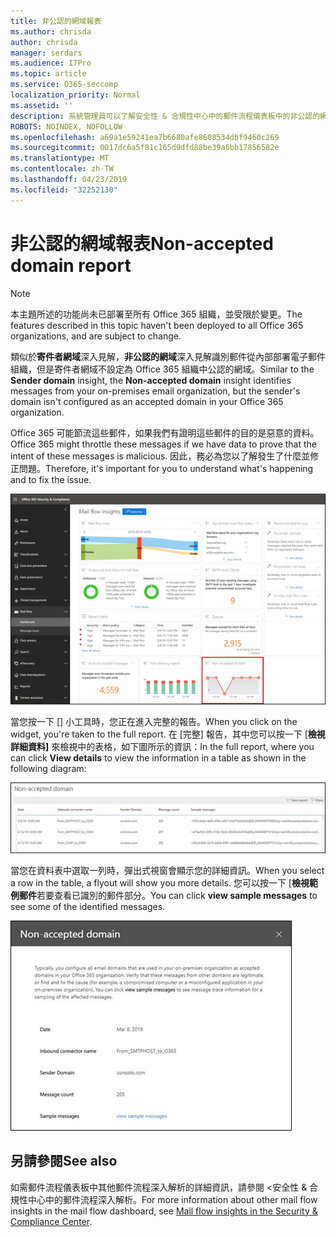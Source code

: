 ```yaml
---
title: 非公認的網域報表
ms.author: chrisda
author: chrisda
manager: serdars
ms.audience: ITPro
ms.topic: article
ms.service: O365-seccomp
localization_priority: Normal
ms.assetid: ''
description: 系統管理員可以了解安全性 & 合規性中心中的郵件流程儀表板中的非公認的網域報表。
ROBOTS: NOINDEX, NOFOLLOW
ms.openlocfilehash: a69a1e59241ea7b6680afe8608534dbf9460c269
ms.sourcegitcommit: 0017dc6a5f81c165d9dfd88be39a6bb17856582e
ms.translationtype: MT
ms.contentlocale: zh-TW
ms.lasthandoff: 04/23/2019
ms.locfileid: "32252130"
---
```

# <a name="non-accepted-domain-report"></a><span data-ttu-id="322a6-103">非公認的網域報表</span><span class="sxs-lookup"><span data-stu-id="322a6-103">Non-accepted domain report</span></span>

> [!NOTE]
> <span data-ttu-id="322a6-104">本主題所述的功能尚未已部署至所有 Office 365 組織，並受限於變更。</span><span class="sxs-lookup"><span data-stu-id="322a6-104">The features described in this topic haven't been deployed to all Office 365 organizations, and are subject to change.</span></span>

<span data-ttu-id="322a6-105">類似於**寄件者網域**深入見解，**非公認的網域**深入見解識別郵件從內部部署電子郵件組織，但是寄件者網域不設定為 Office 365 組織中公認的網域。</span><span class="sxs-lookup"><span data-stu-id="322a6-105">Similar to the **Sender domain** insight, the **Non-accepted domain** insight identifies messages from your on-premises email organization, but the sender's domain isn't configured as an accepted domain in your Office 365 organization.</span></span>

<span data-ttu-id="322a6-106">Office 365 可能節流這些郵件，如果我們有證明這些郵件的目的是惡意的資料。</span><span class="sxs-lookup"><span data-stu-id="322a6-106">Office 365 might throttle these messages if we have data to prove that the intent of these messages is malicious.</span></span> <span data-ttu-id="322a6-107">因此，務必為您以了解發生了什麼並修正問題。</span><span class="sxs-lookup"><span data-stu-id="322a6-107">Therefore, it's important for you to understand what's happening and to fix the issue.</span></span>

![在安全性 & 合規性中心中的郵件流程儀表板中的非公認的網域報表](media/non-accepted-domain-report-selected.png)

<span data-ttu-id="322a6-109">當您按一下 [] 小工具時，您正在進入完整的報告。</span><span class="sxs-lookup"><span data-stu-id="322a6-109">When you click on the widget, you're taken to the full report.</span></span> <span data-ttu-id="322a6-110">在 [完整] 報告，其中您可以按一下 [**檢視詳細資料]** 來檢視中的表格，如下圖所示的資訊：</span><span class="sxs-lookup"><span data-stu-id="322a6-110">In the full report, where you can click **View details** to view the information in a table as shown in the following diagram:</span></span>

![非公認的網域報告中檢視詳細資料表格](media/non-accepted-domain-report-view-details.png)

<span data-ttu-id="322a6-112">當您在資料表中選取一列時，彈出式視窗會顯示您的詳細資訊。</span><span class="sxs-lookup"><span data-stu-id="322a6-112">When you select a row in the table, a flyout will show you more details.</span></span> <span data-ttu-id="322a6-113">您可以按一下 [**檢視範例郵件**若要查看已識別的郵件部分。</span><span class="sxs-lookup"><span data-stu-id="322a6-113">You can click **view sample messages** to see some of the identified messages.</span></span>

![非公認的網域報表中的 [明細] 資料表中選取一列](media/non-accepted-domain-report-select-row-in-table.png)

## <a name="see-also"></a><span data-ttu-id="322a6-115">另請參閱</span><span class="sxs-lookup"><span data-stu-id="322a6-115">See also</span></span>

<span data-ttu-id="322a6-116">如需郵件流程儀表板中其他郵件流程深入解析的詳細資訊，請參閱 <<c0>安全性 &amp; 合規性中心中的郵件流程深入解析。</span><span class="sxs-lookup"><span data-stu-id="322a6-116">For more information about other mail flow insights in the mail flow dashboard, see [Mail flow insights in the Security & Compliance Center](mail-flow-insights-v2.md).</span></span>
